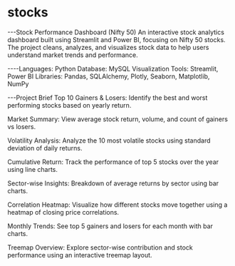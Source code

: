 # stocks

---Stock Performance Dashboard (Nifty 50)
An interactive stock analytics dashboard built using Streamlit and Power BI, focusing on Nifty 50 stocks. The project cleans, analyzes, and visualizes stock data to help users understand market trends and performance.

----Languages: Python
Database: MySQL
Visualization Tools: Streamlit, Power BI
Libraries: Pandas, SQLAlchemy, Plotly, Seaborn, Matplotlib, NumPy

---Project Brief
Top 10 Gainers & Losers: Identify the best and worst performing stocks based on yearly return.

Market Summary: View average stock return, volume, and count of gainers vs losers.

Volatility Analysis: Analyze the 10 most volatile stocks using standard deviation of daily returns.

Cumulative Return: Track the performance of top 5 stocks over the year using line charts.

Sector-wise Insights: Breakdown of average returns by sector using bar charts.

Correlation Heatmap: Visualize how different stocks move together using a heatmap of closing price correlations.

Monthly Trends: See top 5 gainers and losers for each month with bar charts.

Treemap Overview: Explore sector-wise contribution and stock performance using an interactive treemap layout.


